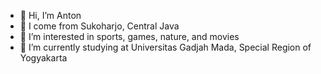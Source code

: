 - 👋 Hi, I’m Anton
- 📍 I come from Sukoharjo, Central Java
- 👀 I’m interested in sports, games, nature, and movies
- 🌱 I’m currently studying at Universitas Gadjah Mada, Special Region of Yogyakarta 

<!---
antonesp55/antonesp55 is a ✨ special ✨ repository because its `README.md` (this file) appears on your GitHub profile.
You can click the Preview link to take a look at your changes.
--->

